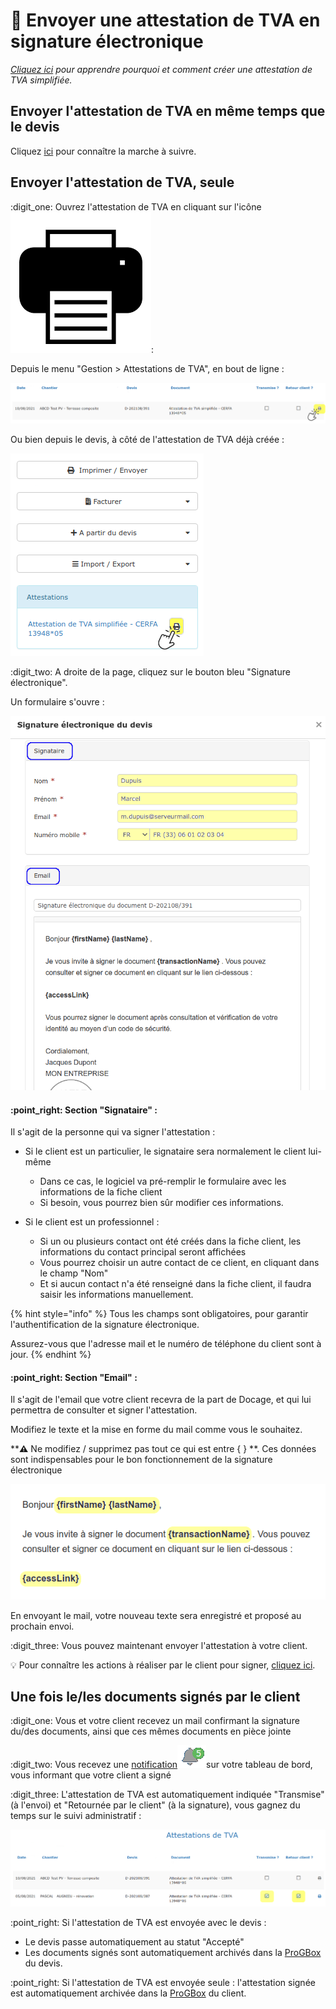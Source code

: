 # 📎 Envoyer une attestation de TVA en signature électronique

__[_Cliquez ici_](../../les-plus-du-logiciel/attestation-de-tva.md)_ pour apprendre pourquoi et comment créer une attestation de TVA simplifiée._

## Envoyer l'attestation de TVA en même temps que le devis



Cliquez [ici](envoyer-un-devis-en-signature-electronique.md#etape-2-envoyer-un-devis-en-signature-electronique) pour connaître la marche à suivre.



## Envoyer l'attestation de TVA, seule



:digit\_one: Ouvrez l'attestation de TVA en cliquant sur l'icône ![](../../.gitbook/assets/images.png):

Depuis le menu "Gestion > Attestations de TVA", en bout de ligne :

![](../../.gitbook/assets/screenshot-134c-.png)

Ou bien depuis le devis, à côté de l'attestation de TVA déjà créée :

![](../../.gitbook/assets/screenshot-135a-.png)



:digit\_two: A droite de la page, cliquez sur le bouton bleu "Signature électronique".

Un formulaire s'ouvre :

![](../../.gitbook/assets/screenshot-124a-.png)

#### :point\_right: Section "Signataire" :

Il s'agit de la personne qui va signer l'attestation :

* Si le client est un particulier, le signataire sera normalement le client lui-même
  * Dans ce cas, le logiciel va pré-remplir le formulaire avec les informations de la fiche client
  *   Si besoin, vous pourrez bien sûr modifier ces informations.


* Si le client est un professionnel :
  * Si un ou plusieurs contact ont été créés dans la fiche client, les informations du contact principal seront affichées
  * Vous pourrez choisir un autre contact de ce client, en cliquant dans le champ "Nom"
  *   Et si aucun contact n'a été renseigné dans la fiche client, il faudra saisir les informations manuellement.



{% hint style="info" %}
Tous les champs sont obligatoires, pour garantir l'authentification de la signature électronique.

Assurez-vous que l'adresse mail et le numéro de téléphone du client sont à jour.
{% endhint %}



#### :point\_right: Section "Email" :

Il s'agit de l'email que votre client recevra de la part de Docage, et qui lui permettra de consulter et signer l'attestation.

Modifiez le texte et la mise en forme du mail comme vous le souhaitez.

****:warning:** Ne modifiez / supprimez pas tout ce qui est entre { } **. Ces données sont indispensables pour le bon fonctionnement de la signature électronique

![](../../.gitbook/assets/screenshot-123c-.png)

En envoyant le mail, votre nouveau texte sera enregistré et proposé au prochain envoi.



:digit\_three: Vous pouvez maintenant envoyer l'attestation à votre client.



:bulb: Pour connaître les actions à réaliser par le client pour signer, [cliquez ici](envoyer-un-devis-en-signature-electronique.md#etape-3-faire-signer-electroniquement-un-devis).



## Une fois le/les documents signés par le client



:digit\_one: Vous et votre client recevez un mail confirmant la signature du/des documents, ainsi que ces mêmes documents en pièce jointe

:digit\_two: Vous recevez une [notification](../../les-plus-du-logiciel/notifications.md#signature-electronique-validee-dun-devis-et-ou-dune-attestation-de-tva)![](../../.gitbook/assets/screenshot-127a-.png)sur votre tableau de bord, vous informant que votre client a signé

:digit\_three: L'attestation de TVA est automatiquement indiquée "Transmise" (à l'envoi) et "Retournée par le client" (à la signature), vous gagnez du temps sur le suivi administratif :

![](../../.gitbook/assets/screenshot-136f-.png)



:point\_right: Si l'attestation de TVA est envoyée avec le devis :

* Le devis passe automatiquement au statut "Accepté"
* Les documents signés sont automatiquement archivés dans la [ProGBox ](../../les-plus-du-logiciel/progbox-archivage-de-documents.md)du devis.

:point\_right: Si l'attestation de TVA est envoyée seule : l'attestation signée est automatiquement archivée dans la [ProGBox](../../les-plus-du-logiciel/progbox-archivage-de-documents.md) du client.
